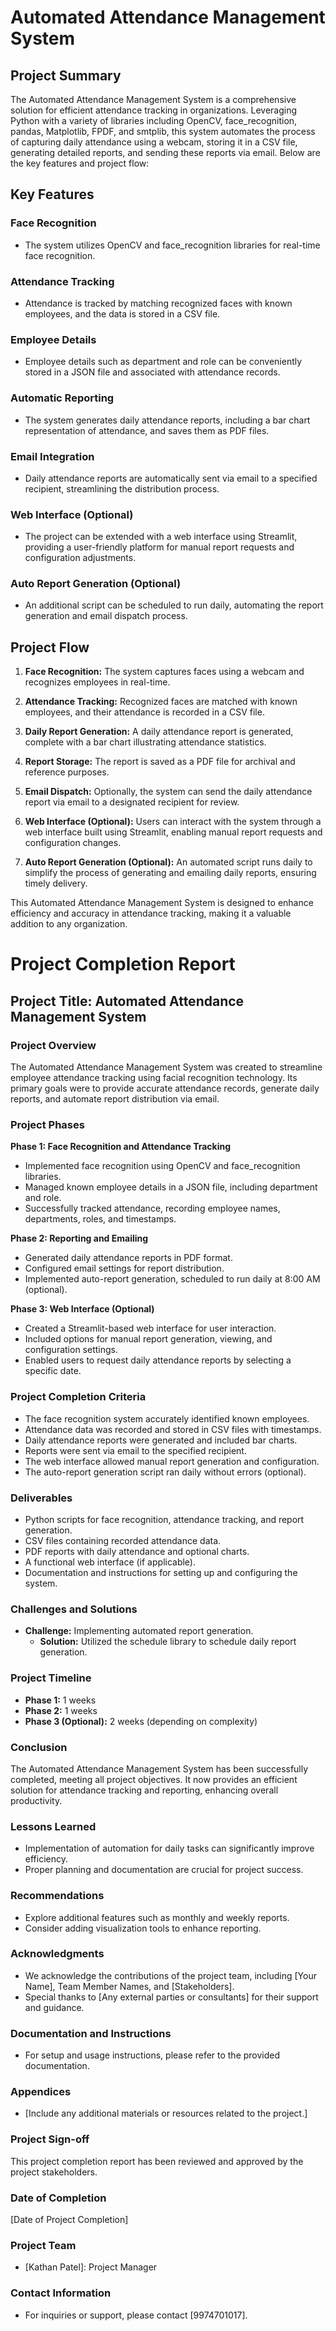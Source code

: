 # Automated Attendance Management System

## Project Summary

The Automated Attendance Management System is a comprehensive solution for efficient attendance tracking in organizations. Leveraging Python with a variety of libraries including OpenCV, face_recognition, pandas, Matplotlib, FPDF, and smtplib, this system automates the process of capturing daily attendance using a webcam, storing it in a CSV file, generating detailed reports, and sending these reports via email. Below are the key features and project flow:

## Key Features

### Face Recognition
- The system utilizes OpenCV and face_recognition libraries for real-time face recognition.

### Attendance Tracking
- Attendance is tracked by matching recognized faces with known employees, and the data is stored in a CSV file.

### Employee Details
- Employee details such as department and role can be conveniently stored in a JSON file and associated with attendance records.

### Automatic Reporting
- The system generates daily attendance reports, including a bar chart representation of attendance, and saves them as PDF files.

### Email Integration
- Daily attendance reports are automatically sent via email to a specified recipient, streamlining the distribution process.

### Web Interface (Optional)
- The project can be extended with a web interface using Streamlit, providing a user-friendly platform for manual report requests and configuration adjustments.

### Auto Report Generation (Optional)
- An additional script can be scheduled to run daily, automating the report generation and email dispatch process.

## Project Flow

1. **Face Recognition:** The system captures faces using a webcam and recognizes employees in real-time.

2. **Attendance Tracking:** Recognized faces are matched with known employees, and their attendance is recorded in a CSV file.

3. **Daily Report Generation:** A daily attendance report is generated, complete with a bar chart illustrating attendance statistics.

4. **Report Storage:** The report is saved as a PDF file for archival and reference purposes.

5. **Email Dispatch:** Optionally, the system can send the daily attendance report via email to a designated recipient for review.

6. **Web Interface (Optional):** Users can interact with the system through a web interface built using Streamlit, enabling manual report requests and configuration changes.

7. **Auto Report Generation (Optional):** An automated script runs daily to simplify the process of generating and emailing daily reports, ensuring timely delivery.

This Automated Attendance Management System is designed to enhance efficiency and accuracy in attendance tracking, making it a valuable addition to any organization.




# Project Completion Report

## Project Title: Automated Attendance Management System

### Project Overview

The Automated Attendance Management System was created to streamline employee attendance tracking using facial recognition technology. Its primary goals were to provide accurate attendance records, generate daily reports, and automate report distribution via email.

### Project Phases

**Phase 1: Face Recognition and Attendance Tracking**
- Implemented face recognition using OpenCV and face_recognition libraries.
- Managed known employee details in a JSON file, including department and role.
- Successfully tracked attendance, recording employee names, departments, roles, and timestamps.

**Phase 2: Reporting and Emailing**
- Generated daily attendance reports in PDF format.
- Configured email settings for report distribution.
- Implemented auto-report generation, scheduled to run daily at 8:00 AM (optional).

**Phase 3: Web Interface (Optional)**
- Created a Streamlit-based web interface for user interaction.
- Included options for manual report generation, viewing, and configuration settings.
- Enabled users to request daily attendance reports by selecting a specific date.

### Project Completion Criteria

- The face recognition system accurately identified known employees.
- Attendance data was recorded and stored in CSV files with timestamps.
- Daily attendance reports were generated and included bar charts.
- Reports were sent via email to the specified recipient.
- The web interface allowed manual report generation and configuration.
- The auto-report generation script ran daily without errors (optional).

### Deliverables

- Python scripts for face recognition, attendance tracking, and report generation.
- CSV files containing recorded attendance data.
- PDF reports with daily attendance and optional charts.
- A functional web interface (if applicable).
- Documentation and instructions for setting up and configuring the system.

### Challenges and Solutions

- **Challenge:** Implementing automated report generation.
  - **Solution:** Utilized the schedule library to schedule daily report generation.

### Project Timeline

- **Phase 1:** 1 weeks
- **Phase 2:** 1 weeks
- **Phase 3 (Optional):** 2 weeks (depending on complexity)

### Conclusion

The Automated Attendance Management System has been successfully completed, meeting all project objectives. It now provides an efficient solution for attendance tracking and reporting, enhancing overall productivity.

### Lessons Learned

- Implementation of automation for daily tasks can significantly improve efficiency.
- Proper planning and documentation are crucial for project success.

### Recommendations

- Explore additional features such as monthly and weekly reports.
- Consider adding visualization tools to enhance reporting.

### Acknowledgments

- We acknowledge the contributions of the project team, including [Your Name], Team Member Names, and [Stakeholders].
- Special thanks to [Any external parties or consultants] for their support and guidance.

### Documentation and Instructions

- For setup and usage instructions, please refer to the provided documentation.

### Appendices

- [Include any additional materials or resources related to the project.]

### Project Sign-off

This project completion report has been reviewed and approved by the project stakeholders.

### Date of Completion

[Date of Project Completion]

### Project Team

- [Kathan Patel]: Project Manager

### Contact Information

- For inquiries or support, please contact [9974701017].